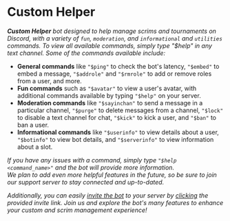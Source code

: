 # Custom Helper
***Custom Helper** bot designed to help manage scrims and tournaments on Discord, with a variety of `fun`, `moderation`, and `informational` and `utilities` commands. To view all available commands, simply type "$help" in any text channel. Some of the commands available include:*
- **General commands** like `"$ping"` to check the bot's latency, `"$embed"` to embed a message, `"$addrole"` and `"$rmrole"` to add or remove roles from a user, and more.
- **Fun commands** such as `"$avatar"` to view a user's avatar, with additional commands available by typing `"$help"` on your server.
- **Moderation commands** like `"$sayinchan"` to send a message in a particular channel, `"$purge"` to delete messages from a channel, `"$lock"` to disable a text channel for chat, `"$kick"` to kick a user, and `"$ban"` to ban a user.
- **Informational commands** like `"$userinfo"` to view details about a user, `"$botinfo"` to view bot details, and `"$serverinfo"` to view information about a slot.

*If you have any issues with a command, simply type `"$help <command_name>"` and the bot will provide more information.* <br />
*We plan to add even more helpful features in the future, so be sure to join our support server to stay connected and up-to-dated.*

*Additionally, you can easily [invite the bot](https://top.gg/bot/714637226629267458) to your server by [clicking](https://top.gg/bot/714637226629267458) the provided invite link. Join us and explore the bot's many features to enhance your custom and scrim management experience!*

